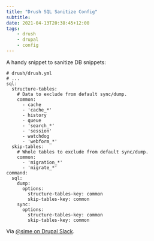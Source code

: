 ```yaml
---
title: "Drush SQL Sanitize Config"
subtitle: 
date: 2021-04-13T20:38:45+12:00
tags:
    - drush
    - drupal
    - config
---
```


A handy snippet to sanitize DB snippets:

```
# drush/drush.yml
# ...
sql:
  structure-tables:
    # Data to exclude from default sync/dump.
    common:
      - cache
      - 'cache_*'
      - history
      - queue
      - 'search_*'
      - 'session'
      - watchdog
      - 'webform_*'
  skip-tables:
    # Whole tables to exclude from default sync/dump.
    common:
      - 'migration_*'
      - 'migrate_*'
command:
  sql:
    dump:
      options:
        structure-tables-key: common
        skip-tables-key: common
    sync:
      options:
        structure-tables-key: common
        skip-tables-key: common
```

Via [@sime on Drupal Slack](https://drupal.slack.com/archives/C45SW3FLM/p1618298597023300?thread_ts=1618273874.010500&cid=C45SW3FLM).